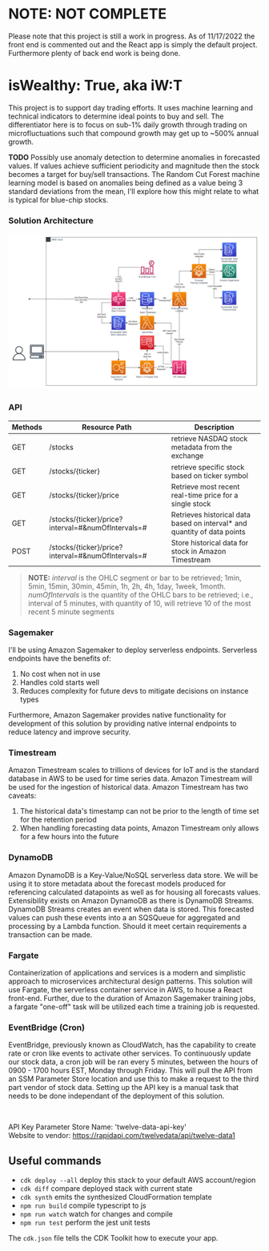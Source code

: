 # **NOTE:** NOT COMPLETE
Please note that this project is still a work in progress. As of 11/17/2022 the front end is commented out and the React app is simply the default project. Furthermore plenty of back end work is being done.

# **isWealthy: True, aka iW:T**

This project is to support day trading efforts. It uses machine learning and technical indicators to determine ideal points to buy and sell. The differentiator here is to focus on sub-1% daily growth through trading on microfluctuations such that compound growth may get up to ~500% annual growth.

**TODO** Possibly use anomaly detection to determine anomalies in forecasted values. If values achieve sufficient periodicity and magnitude then the stock becomes a target for buy/sell transactions. The Random Cut Forest machine learning model is based on anomalies being defined as a value being 3 standard deviations from the mean, I'll explore how this might relate to what is typical for blue-chip stocks. 

### **Solution Architecture**

<img title="Architecture Diagram" alt="Architecture Diagram" src="./diagrams/architecture_diagram.png">

<br>

### **API**

| Methods | Resource Path | Description |
|---------|---------------|-------------|
|    GET  |    /stocks    | retrieve NASDAQ stock metadata from the exchange |
|    GET  |  /stocks/{ticker} | retrieve specific stock based on ticker symbol |
|    GET  |  /stocks/{ticker}/price | Retrieve most recent real-time price for a single stock |
|    GET  |  /stocks/{ticker}/price?interval=#&numOfIntervals=# | Retrieves historical data based on interval* and quantity of data points |
|    POST  |  /stocks/{ticker}/price?interval=#&numOfIntervals=# | Store historical data for stock in Amazon Timestream |

> **__NOTE:__** *interval* is the OHLC segment or bar to be retrieved; 1min, 5min, 15min, 30min, 45min, 1h, 2h, 4h, 1day, 1week, 1month. *numOfIntervals* is the quantity of the OHLC bars to be retrieved; i.e., interval of 5 minutes, with quantity of 10, will retrieve 10 of the most recent 5 minute segments

### **Sagemaker**

I'll be using Amazon Sagemaker to deploy serverless endpoints. Serverless endpoints have the benefits of:

1. No cost when not in use
2. Handles cold starts well
3. Reduces complexity for future devs to mitigate decisions on instance types

Furthermore, Amazon Sagemaker provides native functionality for development of this solution by providing native internal endpoints to reduce latency
and improve security.

### **Timestream**

Amazon Timestream scales to trillions of devices for IoT and is the standard database in AWS to be used for time series data.
Amazon Timestream will be used for the ingestion of historical data. Amazon Timestream has two caveats:
1. The historical data's timestamp can not be prior to the length of time set for the retention period
2. When handling forecasting data points, Amazon Timestream only allows for a few hours into the future

### **DynamoDB**

Amazon DynamoDB is a Key-Value/NoSQL serverless data store. We will be using it to store metadata about the forecast models produced for referencing calculated datapoints as well as for housing all forecasts values. Extensibility exists on Amazon DynamoDB as there is DynamoDB Streams. DynamoDB Streams creates an event when data is stored. This forecasted values can push these events into a an SQSQueue for aggregated and processing by a Lambda function. Should it meet certain requirements a transaction can be made.

### **Fargate**

Containerization of applications and services is a modern and simplistic approach to microservices architectural design patterns. This solution will use Fargate, the serverless container service in AWS, to house a React front-end. Further, due to the duration of Amazon Sagemaker training jobs, a fargate "one-off" task will be utilized each time a training job is requested.

### **EventBridge (Cron)**

EventBridge, previously known as CloudWatch, has the capability to create rate or cron like events to activate other services. To continuously update our stock data, a cron job will be ran every 5 minutes, between the hours of 0900 - 1700 hours EST, Monday through Friday. This will pull the API from an SSM Parameter Store location and use this to make a request to the third part vendor of stock data. Setting up the API key is a manual task that needs to be done independant of the deployment of this solution.

<br>

API Key Parameter Store Name: 'twelve-data-api-key'
<br>
Website to vendor: https://rapidapi.com/twelvedata/api/twelve-data1


## **Useful commands**

* `cdk deploy --all`      deploy this stack to your default AWS account/region
* `cdk diff`        compare deployed stack with current state
* `cdk synth`       emits the synthesized CloudFormation template
* `npm run build`   compile typescript to js
* `npm run watch`   watch for changes and compile
* `npm run test`    perform the jest unit tests

The `cdk.json` file tells the CDK Toolkit how to execute your app.

